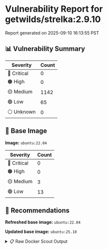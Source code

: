 # Vulnerability Report for getwilds/strelka:2.9.10

Report generated on 2025-09-10 16:13:55 PST

## 📊 Vulnerability Summary

| Severity | Count |
|----------|-------|
| 🔴 Critical | 0 |
| 🟠 High | 0 |
| 🟡 Medium | 1142 |
| 🟢 Low | 65 |
| ⚪ Unknown | 0 |

## 🐳 Base Image

**Image:** `ubuntu:22.04`

| Severity | Count |
|----------|-------|
| 🔴 Critical | 0 |
| 🟠 High | 0 |
| 🟡 Medium | 3 |
| 🟢 Low | 13 |

## 🔄 Recommendations

**Refreshed base image:** `ubuntu:22.04`

**Updated base image:** `ubuntu:25.10`

<details>
<summary>📋 Raw Docker Scout Output</summary>

```text
Target               │  getwilds/strelka:2.9.10  │    0C     0H   1142M    65L   
    digest             │  0a8251054025                     │                               
  Base image           │  ubuntu:22.04                     │    0C     0H     3M    13L    
  Refreshed base image │  ubuntu:22.04                     │    0C     0H     3M    12L    
                       │                                   │                         -1    
  Updated base image   │  ubuntu:25.10                     │    0C     0H     0M     0L    
                       │                                   │                  -3    -13    

What's next:
    View vulnerabilities → docker scout cves getwilds/strelka:2.9.10
    View base image update recommendations → docker scout recommendations getwilds/strelka:2.9.10
    Include policy results in your quickview by supplying an organization → docker scout quickview getwilds/strelka:2.9.10 --org <organization>
```
</details>
